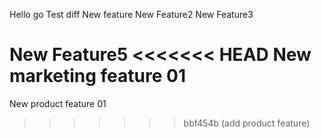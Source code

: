Hello go
Test diff
New feature
New Feature2
New Feature3

New Feature5
<<<<<<< HEAD
New marketing feature 01
=======
New product feature 01
>>>>>>> bbf454b (add product feature)
